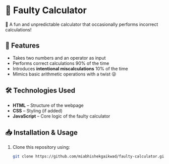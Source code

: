 # 🧮 Faulty Calculator

🚀 A fun and unpredictable calculator that occasionally performs incorrect calculations!  

## 📌 Features

- Takes two numbers and an operator as input  
- Performs correct calculations 90% of the time  
- Introduces **intentional miscalculations** 10% of the time  
- Mimics basic arithmetic operations with a twist 😜  

## 🛠️ Technologies Used

- **HTML** – Structure of the webpage  
- **CSS** – Styling (if added)  
- **JavaScript** – Core logic of the faulty calculator  

## 📥 Installation & Usage

1. Clone this repository using:  
   ```bash
   git clone https://github.com/miabhishekgaikwad/faulty-calculator.git
